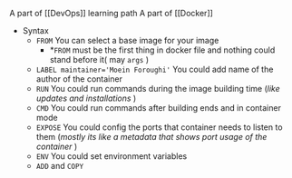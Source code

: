 A part of [[DevOps]] learning path
 A part of [[Docker]]

- Syntax
	- `FROM` You can select a base image for your image 
		- *`FROM` must  be the first thing in docker file and nothing could stand before it( may `args` )
	- `LABEL maintainer='Moein Foroughi'` You could add name of the author of the container
	- `RUN` You could run commands during the image building time (*like updates and installations* )
	- `CMD` You could run commands after building ends and in container mode 
	- `EXPOSE` You could config the ports that container needs to listen to them (*mostly its like a metadata that shows port usage of the container* )
	- `ENV` You could set environment variables 
	- `ADD` and `COPY` 